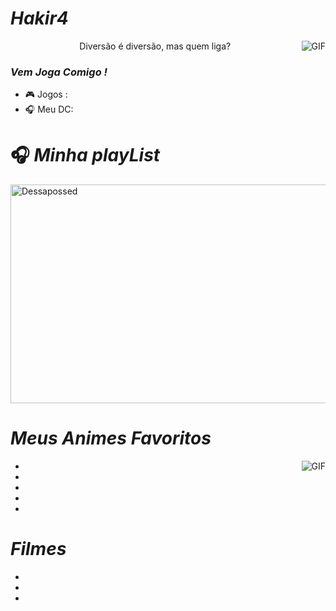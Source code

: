 #                                                                    *Hakir4*

<img align="right" alt="GIF" src="https://cdn.discordapp.com/attachments/728471129085313064/812257357673136138/image0.gif" />
<p align="center">Diversão é diversão, mas quem liga?

### *Vem Joga Comigo !*

- 🎮 Jogos :
- 🎧 Meu DC: 

#                                                                    🎧 *Minha playList*

</p>
<a href="https://open.spotify.com/user/314xjtrxlkqo5kz6doztbib23lx4?si=5d4dYg47Q1yk2njBuhs0BQ" target="blank"><img align="center" src=https://i.pinimg.com/originals/46/2e/87/462e8760149728015a5e671e05becc6d.gif alt="Dessapossed" height="350" width="1012" /></a>
</p>     

#                                                                    *Meus Animes Favoritos*

<img align="right" alt="GIF" src="https://cdn.discordapp.com/attachments/825551954662522911/846497114628161546/image0.gif" />

- 
- 
- 
- 
- 
# *Filmes*
- 
- 
- 
